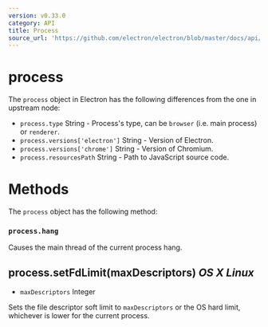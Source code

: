 ```yaml
---
version: v0.33.0
category: API
title: Process
source_url: 'https://github.com/electron/electron/blob/master/docs/api/process.md'
---
```


# process

The `process` object in Electron has the following differences from the one in
upstream node:

* `process.type` String - Process's type, can be `browser` (i.e. main process)
  or `renderer`.
* `process.versions['electron']` String - Version of Electron.
* `process.versions['chrome']` String - Version of Chromium.
* `process.resourcesPath` String - Path to JavaScript source code.

# Methods

The `process` object has the following method:

### `process.hang`

Causes the main thread of the current process hang.

## process.setFdLimit(maxDescriptors) _OS X_ _Linux_

* `maxDescriptors` Integer

Sets the file descriptor soft limit to `maxDescriptors` or the OS hard
limit, whichever is lower for the current process.
